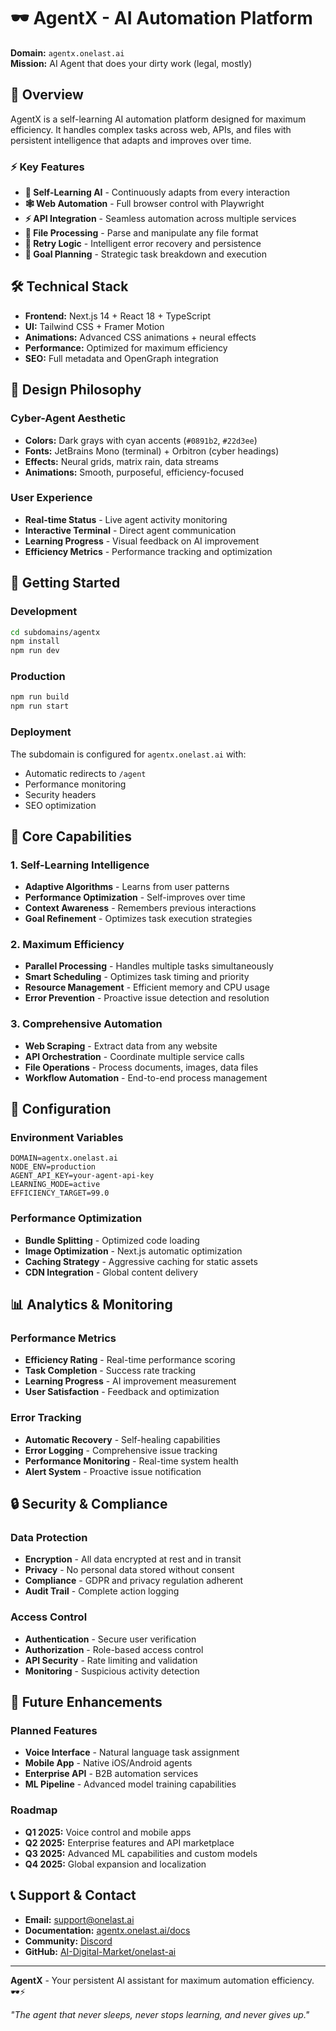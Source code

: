 # 🕶️ AgentX - AI Automation Platform

**Domain:** `agentx.onelast.ai`  
**Mission:** AI Agent that does your dirty work (legal, mostly)

## 🚀 Overview

AgentX is a self-learning AI automation platform designed for maximum efficiency. It handles complex tasks across web, APIs, and files with persistent intelligence that adapts and improves over time.

### ⚡ Key Features

- **🧠 Self-Learning AI** - Continuously adapts from every interaction
- **🕸️ Web Automation** - Full browser control with Playwright
- **⚡ API Integration** - Seamless automation across multiple services  
- **📁 File Processing** - Parse and manipulate any file format
- **🔁 Retry Logic** - Intelligent error recovery and persistence
- **🎯 Goal Planning** - Strategic task breakdown and execution

## 🛠️ Technical Stack

- **Frontend:** Next.js 14 + React 18 + TypeScript
- **UI:** Tailwind CSS + Framer Motion
- **Animations:** Advanced CSS animations + neural effects
- **Performance:** Optimized for maximum efficiency
- **SEO:** Full metadata and OpenGraph integration

## 🎨 Design Philosophy

### Cyber-Agent Aesthetic
- **Colors:** Dark grays with cyan accents (`#0891b2`, `#22d3ee`)
- **Fonts:** JetBrains Mono (terminal) + Orbitron (cyber headings)
- **Effects:** Neural grids, matrix rain, data streams
- **Animations:** Smooth, purposeful, efficiency-focused

### User Experience
- **Real-time Status** - Live agent activity monitoring
- **Interactive Terminal** - Direct agent communication
- **Learning Progress** - Visual feedback on AI improvement
- **Efficiency Metrics** - Performance tracking and optimization

## 🚀 Getting Started

### Development
```bash
cd subdomains/agentx
npm install
npm run dev
```

### Production
```bash
npm run build
npm run start
```

### Deployment
The subdomain is configured for `agentx.onelast.ai` with:
- Automatic redirects to `/agent`
- Performance monitoring
- Security headers
- SEO optimization

## 🎯 Core Capabilities

### 1. Self-Learning Intelligence
- **Adaptive Algorithms** - Learns from user patterns
- **Performance Optimization** - Self-improves over time
- **Context Awareness** - Remembers previous interactions
- **Goal Refinement** - Optimizes task execution strategies

### 2. Maximum Efficiency
- **Parallel Processing** - Handles multiple tasks simultaneously
- **Smart Scheduling** - Optimizes task timing and priority
- **Resource Management** - Efficient memory and CPU usage
- **Error Prevention** - Proactive issue detection and resolution

### 3. Comprehensive Automation
- **Web Scraping** - Extract data from any website
- **API Orchestration** - Coordinate multiple service calls
- **File Operations** - Process documents, images, data files
- **Workflow Automation** - End-to-end process management

## 🔧 Configuration

### Environment Variables
```env
DOMAIN=agentx.onelast.ai
NODE_ENV=production
AGENT_API_KEY=your-agent-api-key
LEARNING_MODE=active
EFFICIENCY_TARGET=99.0
```

### Performance Optimization
- **Bundle Splitting** - Optimized code loading
- **Image Optimization** - Next.js automatic optimization
- **Caching Strategy** - Aggressive caching for static assets
- **CDN Integration** - Global content delivery

## 📊 Analytics & Monitoring

### Performance Metrics
- **Efficiency Rating** - Real-time performance scoring
- **Task Completion** - Success rate tracking
- **Learning Progress** - AI improvement measurement
- **User Satisfaction** - Feedback and optimization

### Error Tracking
- **Automatic Recovery** - Self-healing capabilities
- **Error Logging** - Comprehensive issue tracking
- **Performance Monitoring** - Real-time system health
- **Alert System** - Proactive issue notification

## 🔒 Security & Compliance

### Data Protection
- **Encryption** - All data encrypted at rest and in transit
- **Privacy** - No personal data stored without consent
- **Compliance** - GDPR and privacy regulation adherent
- **Audit Trail** - Complete action logging

### Access Control
- **Authentication** - Secure user verification
- **Authorization** - Role-based access control
- **API Security** - Rate limiting and validation
- **Monitoring** - Suspicious activity detection

## 🌟 Future Enhancements

### Planned Features
- **Voice Interface** - Natural language task assignment  
- **Mobile App** - Native iOS/Android agents
- **Enterprise API** - B2B automation services
- **ML Pipeline** - Advanced model training capabilities

### Roadmap
- **Q1 2025:** Voice control and mobile apps
- **Q2 2025:** Enterprise features and API marketplace
- **Q3 2025:** Advanced ML capabilities and custom models
- **Q4 2025:** Global expansion and localization

## 📞 Support & Contact

- **Email:** support@onelast.ai
- **Documentation:** [agentx.onelast.ai/docs](https://agentx.onelast.ai/docs)
- **Community:** [Discord](https://discord.gg/onelastai)
- **GitHub:** [AI-Digital-Market/onelast-ai](https://github.com/AI-Digital-Market/onelast-ai)

---

**AgentX** - Your persistent AI assistant for maximum automation efficiency. 🕶️⚡

*"The agent that never sleeps, never stops learning, and never gives up."*
